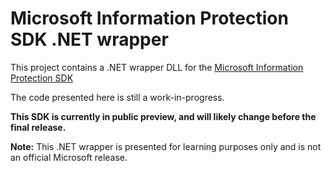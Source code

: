 # Microsoft Information Protection SDK .NET wrapper

This project contains a .NET wrapper DLL for the [Microsoft Information Protection SDK](https://techcommunity.microsoft.com/t5/Microsoft-Information-Protection/Microsoft-Information-Protection-SDK-for-C-Public-Preview/ba-p/176123)

The code presented here is still a work-in-progress.

**This SDK is currently in public preview, and will likely change before the final release.**

**Note:** This .NET wrapper is presented for learning purposes only and is not an official Microsoft release.
